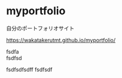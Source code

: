 # myportfolio
自分のポートフォリオサイト

 https://wakatakerutmt.github.io/myportfolio/
 
fsdfa   
fsdfsd

fsdfsdfsdff
fsdfsdf
